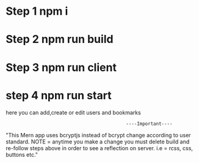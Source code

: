 # Step 1 npm i
# Step 2 npm run build
# Step 3 npm run client
# step 4 npm run start

here you can add,create or edit users and bookmarks

                                                ----Important----
"This Mern app uses bcryptjs instead of bcrypt change according to user standard. 
NOTE = anytime you make a change you must delete build and re-follow steps above in order to see a reflection on server.
i.e = rcss, css, buttons etc."